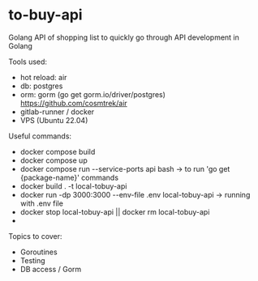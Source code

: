 # to-buy-api
Golang API of shopping list to quickly go through API development in Golang

Tools used:
- hot reload: air
- db: postgres
- orm: gorm (go get gorm.io/driver/postgres) https://github.com/cosmtrek/air
- gitlab-runner / docker
- VPS (Ubuntu 22.04)

Useful commands:
- docker compose build
- docker compose up
- docker compose run --service-ports api bash -> to run 'go get {package-name}' commands
- docker build . -t local-tobuy-api
- docker run -dp 3000:3000 --env-file .env local-tobuy-api -> running with .env file
- docker stop local-tobuy-api || docker rm local-tobuy-api
- 

Topics to cover:
- Goroutines
- Testing
- DB access / Gorm
